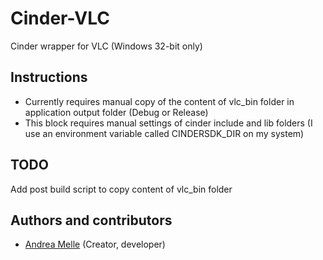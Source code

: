# Cinder-VLC

Cinder wrapper for VLC (Windows 32-bit only)

## Instructions

* Currently requires manual copy of the content of vlc_bin folder in application output folder (Debug or Release)
* This block requires manual settings of cinder include and lib folders (I use an environment variable called CINDERSDK_DIR on my system)

## TODO

Add post build script to copy content of vlc_bin folder

## Authors and contributors
* [Andrea Melle](https://github.com/andreamellehf) (Creator, developer)
